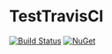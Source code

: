# TestTravisCI
[![Build Status](https://travis-ci.org/fdecaire/TestTravisCI.svg?branch=master)](https://travis-ci.org/fdecaire/TestTravisCI)
[![NuGet](https://img.shields.io/nuget/v/Nuget.Core.svg?maxAge=2592000)]()

